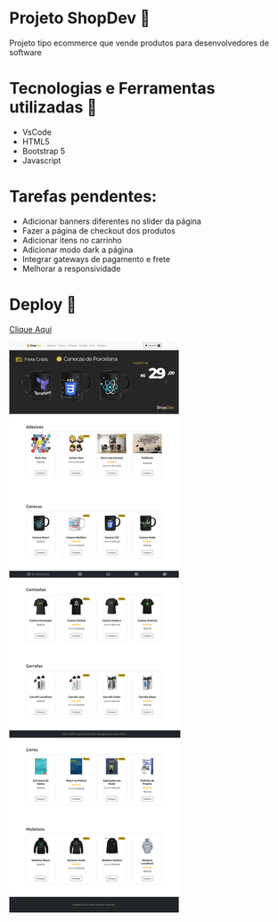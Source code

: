 # Projeto ShopDev 🛒
Projeto tipo ecommerce que vende produtos para desenvolvedores de software

# Tecnologias e Ferramentas utilizadas :robot:
- VsCode
- HTML5
- Bootstrap 5
- Javascript

# Tarefas pendentes:
- Adicionar banners diferentes no slider da página
- Fazer a página de checkout dos produtos
- Adicionar itens no carrinho
- Adicionar modo dark a página
- Integrar gateways de pagamento e frete
- Melhorar a responsividade


# Deploy 🔌

[Clique Aqui](https://gustavogss.github.io/shopdev/)

<img src="https://github.com/gustavogss/shopdev/blob/main/images/site.png"/>
